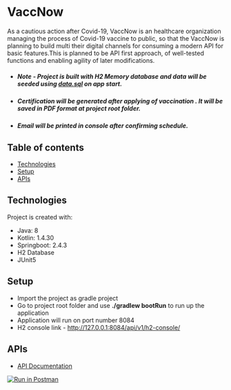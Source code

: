 # VaccNow

As a cautious action after Covid-19, VaccNow is an healthcare organization managing the process of Covid-19 vaccine to public, so that the VaccNow is planning to build multi their digital channels for consuming a modern API for basic features.This is planned to be API first approach, of well-tested functions and enabling agility of later modifications.

* ##### Note - Project is built with H2 Memory database and data will be seeded using [data.sql](https://github.com/sachinrana135/VaccNow/blob/main/src/main/resources/data.sql)  on app start.
* ##### Certification will be generated after applying of vaccination . It will be saved in PDF format at project root folder.
* ##### Email will be printed in console after confirming schedule.

## Table of contents
* [Technologies](#technologies)
* [Setup](#setup)
* [APIs](#apis)

## Technologies

Project is created with:
* Java: 8
* Kotlin: 1.4.30
* Springboot: 2.4.3
* H2 Database
* JUnit5

## Setup
* Import the project as gradle project
* Go to project root folder and use **./gradlew bootRun** to run up the application
* Application will run on port number 8084 
* H2 console link - http://127.0.0.1:8084/api/v1/h2-console/

## APIs

* [API Documentation](https://documenter.getpostman.com/view/2141799/Tz5jcz6t)

[![Run in Postman](https://run.pstmn.io/button.svg)](https://www.getpostman.com/run-collection/36f1ceca4865d3e0cb7a)
